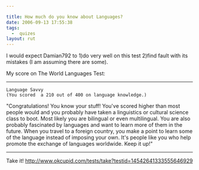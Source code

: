 ```yaml
---

title: How much do you know about Languages?
date: 2006-09-13 17:55:38
tags:
  -  quizes
layout: rut
---
```


I would expect Damian792 to 1)do very well on this test 2)find fault with its mistakes (I am assuming there are some).  

My score on The World Languages Test:

**************************************

    Language Savvy
    (You scored  a 210 out of 400 on language knowledge.)

"Congratulations! You know your stuff! You've scored higher than most people would and you probably have taken a linguistics or cultural science class to boot. Most likely you are bilingual or even multilingual. You are also probably fascinated by languages and want to learn more of them in the future. When you travel to a foreign country, you make a point to learn some of the language instead of imposing your own. It's people like you who help promote the exchange of languages worldwide. Keep it up!"

**************************************

Take it!
<a href="http://www.okcupid.com/tests/take?testid=14542641333555646929">http://www.okcupid.com/tests/take?testid=14542641333555646929</a>

